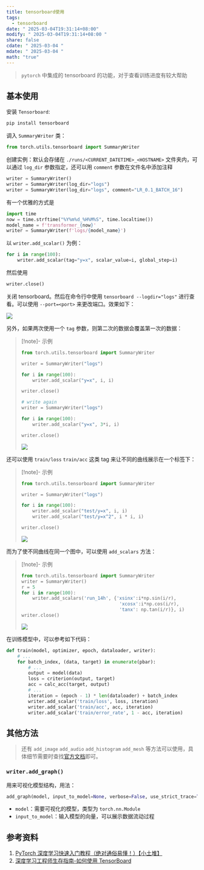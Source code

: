 ```yaml
---
title: tensorboard使用
tags:
  - tensorboard
date: " 2025-03-04T19:31:14+08:00"
modify: " 2025-03-04T19:31:14+08:00 "
share: false
cdate: " 2025-03-04 "
mdate: " 2025-03-04 "
math: "true"
---
```


> `pytorch` 中集成的 tensorboard 的功能，对于查看训练进度有较大帮助

## 基本使用

安装 `Tensorboard`:

```bash
pip install tensorboard
```

调入 `SummaryWriter` 类：

```python
from torch.utils.tensorboard import SummaryWriter
```

创建实例：默认会存储在 `./runs/<CURRENT_DATETIME>_<HOSTNAME>` 文件夹内，可以通过 `log_dir` 参数指定，还可以用 `comment` 参数在文件名中添加注释

```python
writer = SummaryWriter()
writer = SummaryWriter(log_dir="logs")
writer = SummaryWriter(log_dir="logs", comment="LR_0.1_BATCH_16")
```

有一个优雅的方式是

```python
import time
now = time.strftime("%Y%m%d_%H%M%S", time.localtime())
model_name = f'transformer_{now}'
writer = SummaryWriter(f'logs/{model_name}')
```

以 `writer.add_scalar()` 为例：

```python
for i in range(100):
    writer.add_scalar(tag="y=x", scalar_value=i, global_step=i)
```

然后使用

```python
writer.close()
```

关闭 tensorboard。然后在命令行中使用 `tensorboard --logdir="logs"` 进行查看。可以使用 `--port=<port>` 来更改端口。效果如下：

![](https://cdn.jsdelivr.net/gh/KinnariyaMamaTanha/Images@images/20241215141431539.png)

另外，如果两次使用一个 `tag` 参数，则第二次的数据会覆盖第一次的数据：

> [!note]- 示例
> ```python
> from torch.utils.tensorboard import SummaryWriter
>
> writer = SummaryWriter("logs")
>
> for i in range(100):
>     writer.add_scalar("y=x", i, i)
>
> writer.close()
>
> # write again
> writer = SummaryWriter("logs")
>
> for i in range(100):
>     writer.add_scalar("y=x", 3*i, i)
>
> writer.close()
> ```
>
> ![](https://cdn.jsdelivr.net/gh/KinnariyaMamaTanha/Images@images/20241215141915997.png)

还可以使用 `train/loss` `train/acc` 这类 tag 来让不同的曲线展示在一个标签下：

> [!note]- 示例
> ```python
> from torch.utils.tensorboard import SummaryWriter
>
> writer = SummaryWriter("logs")
>
> for i in range(100):
>     writer.add_scalar("test/y=x", i, i)
>     writer.add_scalar("test/y=x^2", i * i, i)
>
> writer.close()
> ```
>
> ![](https://cdn.jsdelivr.net/gh/KinnariyaMamaTanha/Images@images/20241215150722211.png)

而为了使不同曲线在同一个图中，可以使用 `add_scalars` 方法：

> [!note]- 示例
> ```python
> from torch.utils.tensorboard import SummaryWriter
> writer = SummaryWriter()
> r = 5
> for i in range(100):
>     writer.add_scalars('run_14h', {'xsinx':i*np.sin(i/r),
>                                     'xcosx':i*np.cos(i/r),
>                                     'tanx': np.tan(i/r)}, i)
> writer.close()
> ```
>
> ![](https://cdn.jsdelivr.net/gh/KinnariyaMamaTanha/Images@images/20241215151248415.png)

在训练模型中，可以参考如下代码：

```python
def train(model, optimizer, epoch, dataloader, writer):
    # ...
    for batch_index, (data, target) in enumerate(pbar):
        # ...
        output = model(data)
        loss = criterion(output, target)
        acc = calc_acc(target, output)
        # ...
        iteration = (epoch - 1) * len(dataloader) + batch_index
        writer.add_scalar('train/loss', loss, iteration)
        writer.add_scalar('train/acc', acc, iteration)
        writer.add_scalar('train/error_rate', 1 - acc, iteration)
```

## 其他方法

> 还有 `add_image` `add_audio` `add_histogram` `add_mesh` 等方法可以使用，具体细节需要时查找[官方文档](https://tensorboardx.readthedocs.io/en/latest/tensorboard.html)即可。

### `writer.add_graph()`

用来可视化模型结构，用法：

```python
add_graph(model, input_to_model=None, verbose=False, use_strict_trace=True)
```

- `model`：需要可视化的模型，类型为 `torch.nn.Module`
- `input_to_model`：输入模型的向量，可以展示数据流动过程

## 参考资料

1. [PyTorch 深度学习快速入门教程（绝对通俗易懂！）【小土堆】](https://www.bilibili.com/video/BV1hE411t7RN/?p=8&share_source=copy_web&vd_source=c9e11661823ca4062db1ef99f7e0eee1)
2. [深度学习工程师生存指南-如何使用 TensorBoard](https://dl.ypw.io/how-to-use-tensorboard/)
